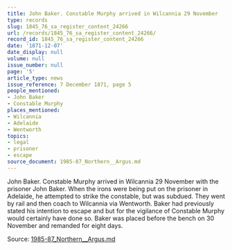 ```yaml
---
title: John Baker. Constable Murphy arrived in Wilcannia 29 November
type: records
slug: 1845_76_sa_register_content_24266
url: /records/1845_76_sa_register_content_24266/
record_id: 1845_76_sa_register_content_24266
date: '1871-12-07'
date_display: null
volume: null
issue_number: null
page: '5'
article_type: news
issue_reference: 7 December 1871, page 5
people_mentioned:
- John Baker
- Constable Murphy
places_mentioned:
- Wilcannia
- Adelaide
- Wentworth
topics:
- legal
- prisoner
- escape
source_document: 1985-87_Northern__Argus.md
---
```


John Baker.  Constable Murphy arrived in Wilcannia 29 November with the prisoner John Baker.  When the irons were being put on the prisoner in Adelaide, he attempted to strike the constable, but was subdued.  They went by rail and then coach to Wilcannia via Wentworth.  Baker had previously stated his intention to escape and but for the vigilance of Constable Murphy would certainly have done so.  Baker was placed before the bench on 30 November and remanded for eight days.

Source: [1985-87_Northern__Argus.md](/downloads/markdown/1985-87_Northern__Argus.md)
